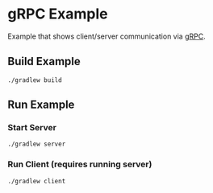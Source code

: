 # gRPC Example
Example that shows client/server communication via [gRPC](http://www.grpc.io/).

## Build Example
    ./gradlew build

## Run Example

### Start Server
    ./gradlew server
    
### Run Client (requires running server)
    ./gradlew client
